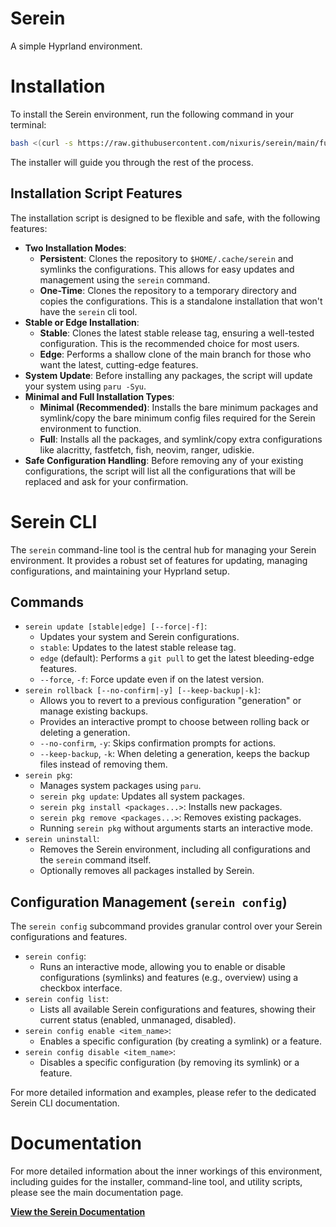 # Serein
A simple Hyprland environment.
# Installation

To install the Serein environment, run the following command in your terminal:

```bash
bash <(curl -s https://raw.githubusercontent.com/nixuris/serein/main/functions/install.sh)
```

The installer will guide you through the rest of the process.

## Installation Script Features

The installation script is designed to be flexible and safe, with the following features:

*   **Two Installation Modes**:
    *   **Persistent**: Clones the repository to `$HOME/.cache/serein` and symlinks the configurations. This allows for easy updates and management using the `serein` command.
    *   **One-Time**: Clones the repository to a temporary directory and copies the configurations. This is a standalone installation that won't have the `serein` cli tool.
*   **Stable or Edge Installation**:
    *   **Stable**: Clones the latest stable release tag, ensuring a well-tested configuration. This is the recommended choice for most users.
    *   **Edge**: Performs a shallow clone of the main branch for those who want the latest, cutting-edge features.
*   **System Update**: Before installing any packages, the script will update your system using `paru -Syu`.
*   **Minimal and Full Installation Types**:
    *   **Minimal (Recommended)**: Installs the bare minimum packages and symlink/copy the bare minimum config files required for the Serein environment to function.
    *   **Full**: Installs all the packages, and symlink/copy extra configurations like alacritty, fastfetch, fish, neovim, ranger, udiskie.
*   **Safe Configuration Handling**: Before removing any of your existing configurations, the script will list all the configurations that will be replaced and ask for your confirmation.

# Serein CLI

The `serein` command-line tool is the central hub for managing your Serein environment. It provides a robust set of features for updating, managing configurations, and maintaining your Hyprland setup.

## Commands

*   `serein update [stable|edge] [--force|-f]`:
    *   Updates your system and Serein configurations.
    *   `stable`: Updates to the latest stable release tag.
    *   `edge` (default): Performs a `git pull` to get the latest bleeding-edge features.
    *   `--force`, `-f`: Force update even if on the latest version.
*   `serein rollback [--no-confirm|-y] [--keep-backup|-k]`:
    *   Allows you to revert to a previous configuration "generation" or manage existing backups.
    *   Provides an interactive prompt to choose between rolling back or deleting a generation.
    *   `--no-confirm`, `-y`: Skips confirmation prompts for actions.
    *   `--keep-backup`, `-k`: When deleting a generation, keeps the backup files instead of removing them.
*   `serein pkg`:
    *   Manages system packages using `paru`.
    *   `serein pkg update`: Updates all system packages.
    *   `serein pkg install <packages...>`: Installs new packages.
    *   `serein pkg remove <packages...>`: Removes existing packages.
    *   Running `serein pkg` without arguments starts an interactive mode.
*   `serein uninstall`:
    *   Removes the Serein environment, including all configurations and the `serein` command itself.
    *   Optionally removes all packages installed by Serein.

## Configuration Management (`serein config`)

The `serein config` subcommand provides granular control over your Serein configurations and features.

*   `serein config`:
    *   Runs an interactive mode, allowing you to enable or disable configurations (symlinks) and features (e.g., overview) using a checkbox interface.
*   `serein config list`:
    *   Lists all available Serein configurations and features, showing their current status (enabled, unmanaged, disabled).
*   `serein config enable <item_name>`:
    *   Enables a specific configuration (by creating a symlink) or a feature.
*   `serein config disable <item_name>`:
    *   Disables a specific configuration (by removing its symlink) or a feature.

For more detailed information and examples, please refer to the dedicated Serein CLI documentation.

# Documentation

For more detailed information about the inner workings of this environment, including guides for the installer, command-line tool, and utility scripts, please see the main documentation page.

[**View the Serein Documentation**](./assets/docs/README.md)

